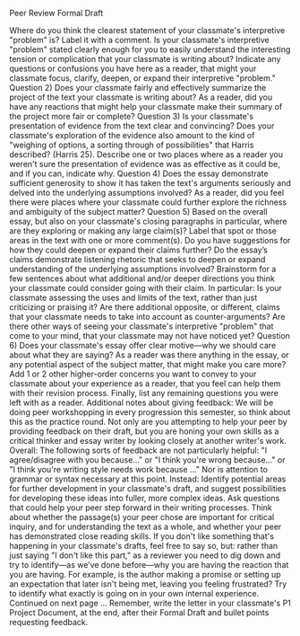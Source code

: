 Peer Review Formal Draft

Where do you think the clearest statement of your classmate's interpretive "problem" is? Label it with a comment. Is your classmate's interpretive "problem" stated clearly enough for you to easily understand the interesting tension or complication that your classmate is writing about? Indicate any questions or confusions you have here as a reader, that might your classmate focus, clarify, deepen, or expand their interpretive "problem."
Question 2) Does your classmate fairly and effectively summarize the project of the text your classmate is writing about? As a reader, did you have any reactions that might help your classmate make their summary of the project more fair or complete?
Question 3) Is your classmate's presentation of evidence from the text clear and convincing? Does your classmate's exploration of the evidence also amount to the kind of "weighing of options, a sorting through of possibilities" that Harris described? (Harris 25). Describe one or two places where as a reader you weren't sure the presentation of evidence was as effective as it could be, and if you can, indicate why.
Question 4) Does the essay demonstrate sufficient generosity to show it has taken the text's arguments seriously and delved into the underlying assumptions involved? As a reader, did you feel there were places where your classmate could further explore the richness and ambiguity of the subject matter?
Question 5) Based on the overall essay, but also on your classmate's closing paragraphs in particular, where are they exploring or making any large claim(s)? Label that spot or those areas in the text with one or more comment(s). Do you have suggestions for how they could deepen or expand their claims further? Do the essay’s claims demonstrate listening rhetoric that seeks to deepen or expand understanding of the underlying assumptions involved? Brainstorm for a few sentences about what additional and/or deeper directions you think your classmate could consider going with their claim. In particular:
Is your classmate assessing the uses and limits of the text, rather than just criticizing or praising it?
Are there additional opposite, or different, claims that your classmate needs to take into account as counter-arguments?
Are there other ways of seeing your classmate's interpretive "problem" that come to your mind, that your classmate may not have noticed yet?
Question 6) Does your classmate's essay offer clear motive—why we should care about what they are saying? As a reader was there anything in the essay, or any potential aspect of the subject matter, that might make you care more?
Add 1 or 2 other higher-order concerns you want to convey to your classmate about your experience as a reader, that you feel can help them with their revision process.
Finally, list any remaining questions you were left with as a reader.
Additional notes about giving feedback:
We will be doing peer workshopping in every progression this semester, so think about this as the practice round. Not only are you attempting to help your peer by providing feedback on their draft, but you are honing your own skills as a critical thinker and essay writer by looking closely at another writer's work.
Overall: The following sorts of feedback are not particularly helpful: "I agree/disagree with you because…" or "I think you're wrong because…" or "I think you're writing style needs work because ..." Nor is attention to grammar or syntax necessary at this point. Instead:
Identify potential areas for further development in your classmate's draft, and suggest possibilities for developing these ideas into fuller, more complex ideas.
Ask questions that could help your peer step forward in their writing processes. Think about whether the passage(s) your peer chose are important for critical inquiry, and for understanding the text as a whole, and whether your peer has demonstrated close reading skills.
If you don't like something that's happening in your classmate's drafts, feel free to say so, but: rather than just saying "I don't like this part," as a reviewer you need to dig down and try to identify—as we’ve done before—why you are having the reaction that you are having. For example, is the author making a promise or setting up an expectation that later isn't being met, leaving you feeling frustrated? Try to identify what exactly is going on in your own internal experience.
Continued on next page ...
Remember, write the letter in your classmate's P1 Project Document, at the end, after their Formal Draft and bullet points requesting feedback.
